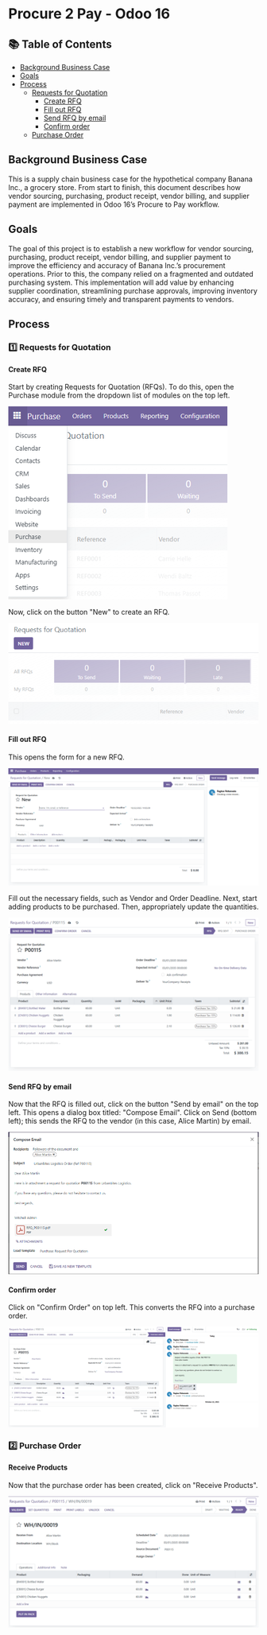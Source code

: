 # Procure 2 Pay - Odoo 16

## 📚 Table of Contents

- [Background Business Case](#background-business-case)
- [Goals](#goals)
- [Process](#process)
  - [Requests for Quotation](#1️⃣-Requests-for-Quotation)
    - [Create RFQ](#Create-RFQ)
    - [Fill out RFQ](#Fill-out-RFQ)
    - [Send RFQ by email](#Send-RFQ-by-email)
    - [Confirm order](#Confirm-order)
  - [Purchase Order](#2️⃣-Purchase-Order)

## Background Business Case

This is a supply chain business case for the hypothetical company Banana Inc., a grocery store. From start to finish, this document describes how vendor sourcing, purchasing, product receipt, vendor billing, and supplier payment are implemented in Odoo 16’s Procure to Pay workflow.

## Goals

The goal of this project is to establish a new workflow for vendor sourcing, purchasing, product receipt, vendor billing, and supplier payment to improve the efficiency and accuracy of Banana Inc.’s procurement operations. Prior to this, the company relied on a fragmented and outdated purchasing system. This implementation will add value by enhancing supplier coordination, streamlining purchase approvals, improving inventory accuracy, and ensuring timely and transparent payments to vendors.

## Process

### 1️⃣ Requests for Quotation

#### Create RFQ

Start by creating Requests for Quotation (RFQs).
To do this, open the Purchase module from the dropdown list of modules on the top left.

![Purchase module](./Screenshots/Purchase_module.png)

Now, click on the button "New" to create an RFQ.

![Requests for Quotation](./Screenshots/Requests_for_Quotation.png)

#### Fill out RFQ

This opens the form for a new RFQ.

![New RFQ form](./Screenshots/New_RFQ_form.png)

Fill out the necessary fields, such as Vendor and Order Deadline. Next, start adding products to be purchased. Then, appropriately update the quantities.

![FilledOutRFQ](./Screenshots/FilledOutRFQ.png)

#### Send RFQ by email

Now that the RFQ is filled out, click on the button "Send by email" on the top left. This opens a dialog box titled: "Compose Email". Click on Send (bottom left); this sends the RFQ to the vendor (in this case, Alice Martin) by email.

![ComposeEmail](./Screenshots/ComposeEmail.png)

#### Confirm order

Click on "Confirm Order" on top left. This converts the RFQ into a purchase order.

![RFQtoPurchaseOrder](Screenshots/RFQtoPurchaseOrder.png)

### 2️⃣ Purchase Order

#### Receive Products

Now that the purchase order has been created, click on "Receive Products".

![Receipt_PurchaseOrder](Screenshots/Receipt_PurchaseOrder.png)

